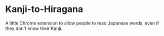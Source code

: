 # Kanji-to-Hiragana
A little Chrome extension to allow people to read Japanese words, even if they don't know their Kanji.
